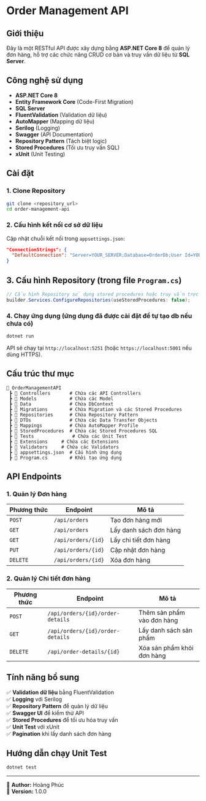 ﻿# Order Management API

## Giới thiệu

Đây là một RESTful API được xây dựng bằng **ASP.NET Core 8** để quản lý đơn hàng, hỗ trợ các chức năng CRUD cơ bản và truy vấn dữ liệu từ **SQL Server**.

## Công nghệ sử dụng

- **ASP.NET Core 8**
- **Entity Framework Core** (Code-First Migration)
- **SQL Server**
- **FluentValidation** (Validation dữ liệu)
- **AutoMapper** (Mapping dữ liệu)
- **Serilog** (Logging)
- **Swagger** (API Documentation)
- **Repository Pattern** (Tách biệt logic)
- **Stored Procedures** (Tối ưu truy vấn SQL)
- **xUnit** (Unit Testing)

## Cài đặt

### 1. Clone Repository
```sh
git clone <repository_url>
cd order-management-api
```

### 2. Cấu hình kết nối cơ sở dữ liệu
Cập nhật chuỗi kết nối trong `appsettings.json`:
```json
"ConnectionStrings": {
  "DefaultConnection": "Server=YOUR_SERVER;Database=OrderDb;User Id=YOUR_USER;Password=YOUR_PASSWORD;TrustServerCertificate=True"
}
```

## 3. Cấu hình Repository (trong file `Program.cs`)

```csharp
// Cấu hình Repository sử dụng stored procedures hoặc truy vấn trực tiếp
builder.Services.ConfigureRepositories(useStoredProcedures: false);
```

### 4. Chạy ứng dụng (ứng dụng đã được cài đặt để tự tạo db nếu chưa có)
```sh
dotnet run
```

API sẽ chạy tại `http://localhost:5251` (hoặc `https://localhost:5001` nếu dùng HTTPS).

## Cấu trúc thư mục
```plaintext
📂 OrderManagementAPI
 ┣ 📂 Controllers       # Chứa các API Controllers
 ┣ 📂 Models            # Chứa các Model
 ┣ 📂 Data              # Chứa DbContext
 ┣ 📂 Migrations        # Chứa Migration và các Stored Procedures
 ┣ 📂 Repositories      # Chứa Repository Pattern
 ┣ 📂 DTOs              # Chứa các Data Transfer Objects
 ┣ 📂 Mappings          # Chứa AutoMapper Profile
 ┣ 📂 StoredProcedures  # Chứa các Stored Procedures SQL
 ┣ 📂 Tests				# Chứa các Unit Test
 ┣ 📂 Extensions		# Chứa các Extensions
 ┣ 📂 Validators		# Chứa các Validators
 ┣ 📜 appsettings.json  # Cấu hình ứng dụng
 ┣ 📜 Program.cs        # Khởi tạo ứng dụng
```

## API Endpoints

### 1. Quản lý Đơn hàng
| Phương thức | Endpoint                 | Mô tả                       |
|------------|-------------------------|-----------------------------|
| `POST`    | `/api/orders`            | Tạo đơn hàng mới           |
| `GET`     | `/api/orders`            | Lấy danh sách đơn hàng     |
| `GET`     | `/api/orders/{id}`       | Lấy chi tiết đơn hàng      |
| `PUT`     | `/api/orders/{id}`       | Cập nhật đơn hàng          |
| `DELETE`  | `/api/orders/{id}`       | Xóa đơn hàng               |

### 2. Quản lý Chi tiết đơn hàng
| Phương thức | Endpoint                                | Mô tả                       |
|------------|----------------------------------------|-----------------------------|
| `POST`    | `/api/orders/{id}/order-details`       | Thêm sản phẩm vào đơn hàng |
| `GET`     | `/api/orders/{id}/order-details`       | Lấy danh sách sản phẩm     |
| `DELETE`  | `/api/order-details/{id}`             | Xóa sản phẩm khỏi đơn hàng |

## Tính năng bổ sung
✅ **Validation dữ liệu** bằng FluentValidation  
✅ **Logging** với Serilog  
✅ **Repository Pattern** để quản lý dữ liệu  
✅ **Swagger UI** để kiểm thử API  
✅ **Stored Procedures** để tối ưu hóa truy vấn  
✅ **Unit Test** với xUnit  
✅ **Pagination** khi lấy danh sách đơn hàng  

## Hướng dẫn chạy Unit Test
```sh
dotnet test
```

---
📌 **Author:** Hoàng Phúc  
🚀 **Version:** 1.0.0 
